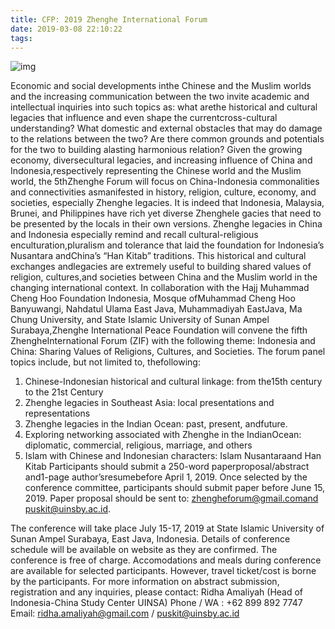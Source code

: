 ```yaml
---
title: CFP: 2019 Zhenghe International Forum
date: 2019-03-08 22:10:22
tags: 
---
```

![img](/static/images/2019/05/04.png)



Economic and social developments inthe Chinese and the Muslim worlds and the increasing communication between the two invite academic and intellectual inquiries into such topics as: what arethe historical and cultural legacies that influence and even shape the currentcross-cultural understanding? What domestic and external obstacles that may do damage to the relations between the two? Are there common grounds and potentials for the two to building alasting harmonious relation?
Given the growing economy, diversecultural legacies, and increasing influence of China and Indonesia,respectively representing the Chinese world and the Muslim world, the 5thZhenghe Forum will focus on China-Indonesia commonalities and connectivities asmanifested in history, religion, culture, economy, and societies, especially Zhenghe legacies.  It is indeed that Indonesia, Malaysia, Brunei, and Philippines have rich yet diverse Zhenghele gacies that need to be presented by the locals in their own versions. 
Zhenghe legacies in China and Indonesia especially remind and recall cultural-religious enculturation,pluralism and tolerance that laid the foundation for Indonesia’s Nusantara andChina’s “Han Kitab” traditions. This historical and cultural exchanges andlegacies are extremely useful to building shared values of religion, cultures,and societies between China and the Muslim world in the changing international context.
In collaboration with the Hajj Muhammad Cheng Hoo Foundation Indonesia, Mosque ofMuhammad Cheng Hoo Banyuwangi, Nahdatul Ulama East Java, Muhammadiyah EastJava, Ma Chung University, and State Islamic University of Sunan Ampel Surabaya,Zhenghe International Peace Foundation will convene the fifth ZhengheInternational Forum (ZIF) with the following theme:  Indonesia and China: Sharing Values of Religions, Cultures, and Societies.
The forum panel topics include, but not limited to, thefollowing:
1. Chinese-Indonesian historical and cultural linkage: from the15th century to the 21st Century
2. Zhenghe legacies in Southeast Asia: local presentations and representations
3. Zhenghe legacies in the Indian Ocean: past, present, andfuture.
4. Exploring networking associated with Zhenghe in the IndianOcean: diplomatic, commercial, religious, marriage, and others
5. Islam with Chinese and Indonesian characters: Islam Nusantaraand Han Kitab
Participants should submit a 250-word paperproposal/abstract and1-page author’sresumebefore April 1, 2019. Once selected by the conference committee, participants should submit paper before June 15, 2019.
Paper proposal should be sent to: zhengheforum@gmail.comand puskit@uinsby.ac.id.


The conference will take place July 15-17, 2019 at State Islamic University of Sunan Ampel Surabaya, East Java, Indonesia. Details of conference schedule will be available on website as they are confirmed.
The conference is free of charge. Accomodations and meals during conference are available for selected participants. However, travel ticket/cost is borne by the participants.
For more information on abstract submission, registration and any inquiries, please contact:
Ridha Amaliyah (Head of Indonesia-China Study Center UINSA)
Phone / WA : +62 899 892 7747
Email: ridha.amaliyah@gmail.com / puskit@uinsby.ac.id

